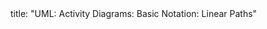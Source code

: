 <frontmatter>
title: "UML: Activity Diagrams: Basic Notation: Linear Paths"
</frontmatter>

<include src="navbar.md" boilerplate />

<include src="unit-inPage-asFlat.md" boilerplate />